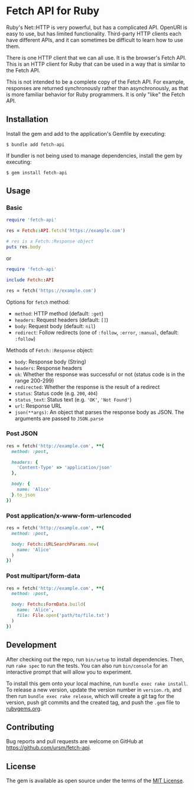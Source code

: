# Fetch API for Ruby

Ruby's Net::HTTP is very powerful, but has a complicated API. OpenURI is easy to use, but has limited functionality. Third-party HTTP clients each have different APIs, and it can sometimes be difficult to learn how to use them.

There is one HTTP client that we can all use. It is the browser's Fetch API. This is an HTTP client for Ruby that can be used in a way that is similar to the Fetch API.

This is not intended to be a complete copy of the Fetch API. For example, responses are returned synchronously rather than asynchronously, as that is more familiar behavior for Ruby programmers. It is only "like" the Fetch API.

## Installation

Install the gem and add to the application's Gemfile by executing:

```
$ bundle add fetch-api
```

If bundler is not being used to manage dependencies, install the gem by executing:

```
$ gem install fetch-api
```

## Usage

### Basic

``` ruby
require 'fetch-api'

res = Fetch::API.fetch('https://example.com')

# res is a Fetch::Response object
puts res.body
```

or

``` ruby
require 'fetch-api'

include Fetch::API

res = fetch('https://example.com')
```

Options for `fetch` method:

- `method`: HTTP method (default: `:get`)
- `headers`: Request headers (default: `[]`)
- `body`: Request body (default: `nil`)
- `redirect`: Follow redirects (one of `:follow`, `:error`, `:manual`, default: `:follow`)

Methods of `Fetch::Response` object:

- `body`: Response body (String)
- `headers`: Response headers
- `ok`: Whether the response was successful or not (status code is in the range 200-299)
- `redirected`: Whether the response is the result of a redirect
- `status`: Status code (e.g. `200`, `404`)
- `status_text`: Status text (e.g. `'OK'`, `'Not Found'`)
- `url`: Response URL
- `json(**args)`: An object that parses the response body as JSON. The arguments are passed to `JSON.parse`

### Post JSON

``` ruby
res = fetch('http://example.com', **{
  method: :post,

  headers: {
    'Content-Type' => 'application/json'
  },

  body: {
    name: 'Alice'
  }.to_json
})
```

### Post application/x-www-form-urlencoded

``` ruby
res = fetch('http://example.com', **{
  method: :post,

  body: Fetch::URLSearchParams.new(
    name: 'Alice'
  )
})
```

### Post multipart/form-data

``` ruby
res = fetch('http://example.com', **{
  method: :post,

  body: Fetch::FormData.build(
    name: 'Alice',
    file: File.open('path/to/file.txt')
  )
})
```

## Development

After checking out the repo, run `bin/setup` to install dependencies. Then, run `rake spec` to run the tests. You can also run `bin/console` for an interactive prompt that will allow you to experiment.

To install this gem onto your local machine, run `bundle exec rake install`. To release a new version, update the version number in `version.rb`, and then run `bundle exec rake release`, which will create a git tag for the version, push git commits and the created tag, and push the `.gem` file to [rubygems.org](https://rubygems.org).

## Contributing

Bug reports and pull requests are welcome on GitHub at https://github.com/ursm/fetch-api.

## License

The gem is available as open source under the terms of the [MIT License](https://opensource.org/licenses/MIT).

